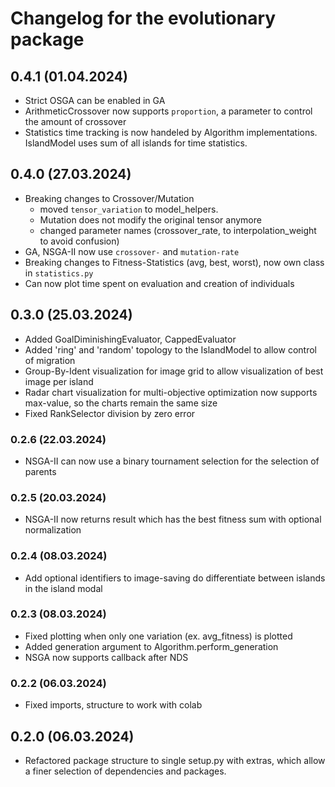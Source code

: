 # Changelog for the evolutionary package
## 0.4.1 (01.04.2024)
* Strict OSGA can be enabled in GA
* ArithmeticCrossover now supports `proportion`, a parameter to control the amount of crossover
* Statistics time tracking is now handeled by Algorithm implementations. IslandModel uses
sum of all islands for time statistics.

## 0.4.0 (27.03.2024)
* Breaking changes to Crossover/Mutation
  * moved `tensor_variation` to model_helpers.
  * Mutation does not modify the original tensor anymore
  * changed parameter names (crossover_rate, to interpolation_weight to avoid confusion)
* GA, NSGA-II now use `crossover-` and `mutation-rate`
* Breaking changes to Fitness-Statistics (avg, best, worst), now own class in `statistics.py`
* Can now plot time spent on evaluation and creation of individuals

## 0.3.0 (25.03.2024)
* Added GoalDiminishingEvaluator, CappedEvaluator 
* Added 'ring' and 'random' topology to the IslandModel to allow control of migration
* Group-By-Ident visualization for image grid to allow visualization of best image per island
* Radar chart visualization for multi-objective optimization now supports max-value, so the charts remain the same size
* Fixed RankSelector division by zero error

### 0.2.6 (22.03.2024)
* NSGA-II can now use a binary tournament selection for the selection of parents

### 0.2.5 (20.03.2024)
* NSGA-II now returns result which has the best fitness sum with optional normalization

### 0.2.4 (08.03.2024)
* Add optional identifiers to image-saving do differentiate between islands in the island modal

### 0.2.3 (08.03.2024)
* Fixed plotting when only one variation (ex. avg_fitness) is plotted
* Added generation argument to Algorithm.perform_generation 
* NSGA now supports callback after NDS 

### 0.2.2 (06.03.2024)
* Fixed imports, structure to work with colab

## 0.2.0 (06.03.2024)
* Refactored package structure to single setup.py with extras, which allow 
a finer selection of dependencies and packages.